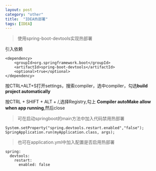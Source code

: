 ```yaml
---
layout: post
category: "other"
title:  "IDEA热部署"
tags: [IDEA]
---
```




> 使用spring-boot-devtools实现热部署  




引入依赖

	<dependency>
		<groupId>org.springframework.boot</groupId>
		<artifactId>spring-boot-devtools</artifactId>
		<optional>true</optional>
	</dependency>  

<!-- more -->

按CTRL+ALT+S打开settings，搜索compiler，选中compiler，勾选**build project automatically**  

按CTRL + SHIFT + ALT + /,选择Registry,勾上 **Compiler autoMake allow when app running**,然后close



> 可在启动springboot的main方法中加入代码禁用热部署  

	System.setProperty("spring.devtools.restart.enabled","false");
	SpringApplication.run(myApplication.class, args);



> 也可在application.yml中加入配置是否启用热部署  
	
	spring:
	  devtools:
	    restart:
	      enabled: false
	     